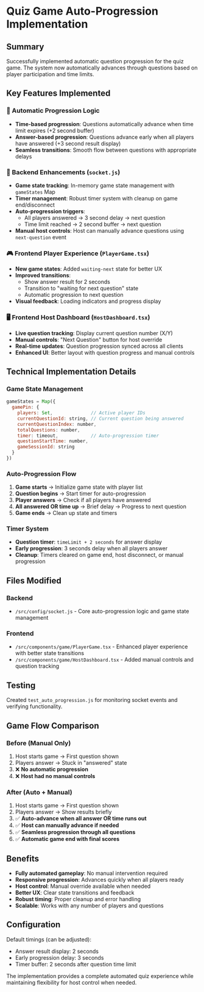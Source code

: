 # Quiz Game Auto-Progression Implementation

## Summary

Successfully implemented automatic question progression for the quiz game. The system now automatically advances through questions based on player participation and time limits.

## Key Features Implemented

### 🔄 Automatic Progression Logic
- **Time-based progression**: Questions automatically advance when time limit expires (+2 second buffer)
- **Answer-based progression**: Questions advance early when all players have answered (+3 second result display)
- **Seamless transitions**: Smooth flow between questions with appropriate delays

### 🎯 Backend Enhancements (`socket.js`)
- **Game state tracking**: In-memory game state management with `gameStates` Map
- **Timer management**: Robust timer system with cleanup on game end/disconnect
- **Auto-progression triggers**: 
  - All players answered → 3 second delay → next question
  - Time limit reached → 2 second buffer → next question
- **Manual host controls**: Host can manually advance questions using `next-question` event

### 🎮 Frontend Player Experience (`PlayerGame.tsx`)
- **New game states**: Added `waiting-next` state for better UX
- **Improved transitions**: 
  - Show answer result for 2 seconds
  - Transition to "waiting for next question" state
  - Automatic progression to next question
- **Visual feedback**: Loading indicators and progress display

### 🖥️ Frontend Host Dashboard (`HostDashboard.tsx`)
- **Live question tracking**: Display current question number (X/Y)
- **Manual controls**: "Next Question" button for host override
- **Real-time updates**: Question progression synced across all clients
- **Enhanced UI**: Better layout with question progress and manual controls

## Technical Implementation Details

### Game State Management
```javascript
gameStates = Map({
  gamePin: {
    players: Set,              // Active player IDs
    currentQuestionId: string, // Current question being answered
    currentQuestionIndex: number,
    totalQuestions: number,
    timer: timeout,            // Auto-progression timer
    questionStartTime: number,
    gameSessionId: string
  }
})
```

### Auto-Progression Flow
1. **Game starts** → Initialize game state with player list
2. **Question begins** → Start timer for auto-progression
3. **Player answers** → Check if all players have answered
4. **All answered OR time up** → Brief delay → Progress to next question
5. **Game ends** → Clean up state and timers

### Timer System
- **Question timer**: `timeLimit + 2 seconds` for answer display
- **Early progression**: 3 seconds delay when all players answer
- **Cleanup**: Timers cleared on game end, host disconnect, or manual progression

## Files Modified

### Backend
- `/src/config/socket.js` - Core auto-progression logic and game state management

### Frontend
- `/src/components/game/PlayerGame.tsx` - Enhanced player experience with better state transitions
- `/src/components/game/HostDashboard.tsx` - Added manual controls and question tracking

## Testing

Created `test_auto_progression.js` for monitoring socket events and verifying functionality.

## Game Flow Comparison

### Before (Manual Only)
1. Host starts game → First question shown
2. Players answer → Stuck in "answered" state
3. ❌ **No automatic progression**
4. ❌ **Host had no manual controls**

### After (Auto + Manual)
1. Host starts game → First question shown
2. Players answer → Show results briefly
3. ✅ **Auto-advance when all answer OR time runs out**
4. ✅ **Host can manually advance if needed**
5. ✅ **Seamless progression through all questions**
6. ✅ **Automatic game end with final scores**

## Benefits

- **Fully automated gameplay**: No manual intervention required
- **Responsive progression**: Advances quickly when all players ready
- **Host control**: Manual override available when needed
- **Better UX**: Clear state transitions and feedback
- **Robust timing**: Proper cleanup and error handling
- **Scalable**: Works with any number of players and questions

## Configuration

Default timings (can be adjusted):
- Answer result display: 2 seconds
- Early progression delay: 3 seconds  
- Timer buffer: 2 seconds after question time limit

The implementation provides a complete automated quiz experience while maintaining flexibility for host control when needed.